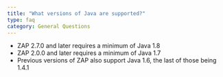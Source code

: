 ```yaml
---
title: "What versions of Java are supported?"
type: faq
category: General Questions
---
```



- ZAP 2.7.0 and later requires a minimum of Java 1.8
- ZAP 2.0.0 and later requires a minimum of Java 1.7
- Previous versions of ZAP also support Java 1.6, the last of those being 1.4.1
